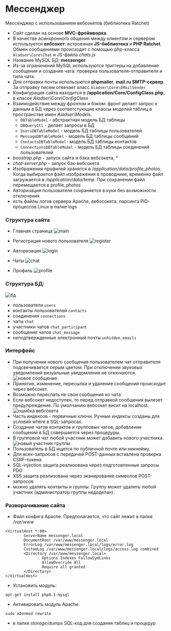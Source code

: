 # Мессенджер

Мессенджер с использованием вебсокетов (библиотека Ratchet)

* Сайт сделан на основе **MVC-фреймворка**.
* В качестве асинхронного общения между клиентом и сервером используется **вебсокет**: встроенная **JS-библиотека** и **PHP Ratchet**.
Обмен сообщениями происходит с помощью php-класса ``Aladser\Core\Chat`` и JS-файла *chats.js*
* Название MySQL БД: **messenger**. 
* Из-за ограничений MySQL используются триггеры на добавление сообщения и создание чата: проверка пользователя-отправителя и типа чата. 
* Для отправки почты используются **phpmailer**, **mail.ru SMTP-сервер**. За отправку писем отвечает класс ``Aladser\Core\EMailSender``
* Конфигурация сайта находится в **/application/Core/ConfigClass.php**, в классе *Aladser\Core\ConfigClass*
* Взаимодействие между фронтом и бэком: фронт делает запрос к данным в БД через соответстующие классы моделей таблиц в пространстве имен *Aladser\Models*.
  + ``DBTableModel`` - абстрактная модель БД таблицы
  + ``DBQueryCtl`` - делает запросы в БД
  + ``UsersDBTableModel`` - модель БД таблицы пользователей
  + ``MessageDBTableModel`` - модель БД таблицы сообщений
  + ``ContactsDBTableModel``- модель БД таблицы контактов
  + ``ConnectionsDBTableModel`` - модель БД таблицы соединений пользователей
* *boostrap.php* - запуск сайта и бэка вебсокета, *
* *chat-server.php* - запуск бэк-вебсокета
* Изображения профилей хранятся в */application/data/profile_photos*. Когда выбирается файл изображения в проводнике, временно файл загружается в */application/data/temp*. При сохранении файл перемещается в profile_photos
* Авторизация пользователя сохраняется в куки без возможности отключения
* есть файлы логов сервера Apache, вебосокета, парсинга PID-процессов Linux в папке *logs*

### Структура сайта

+ Главная страница
![main](storage/images/main.png)

+ Регистрация нового пользователя
![register](storage/images/register.png)

+ Авторизация
![login](storage/images/login.png)

+ Чаты
![chat](storage/images/chat.png)

+ Профиль
![profile](storage/images/profile.png)

### Структура БД:
![бд](storage/images/db.png)
  + пользователи ``users``
  + контакты пользователей ``contacts``
  + соединения ``connections``
  + чаты ``chat``
  + участники чатов ``chat_participant``
  + сообщения чатов ``chat_message``
  + неподтвержденные электронный почты ``unhidden_emails``

### Интерфейс
* При получении нового сообщения пользователем чат отправителя подсвечивается серым цветом. При отключении звуковых уведомлений визуальные уведомления не откючаются.
![новое сообщение](storage/images/new%20message.png)
* Принятие, изменение, пересылка и удаление сообщений происходит через вебсокет.
* Возможно переслать не свои сообщения из чата
* Если вебсокет недоступен, то перед отправкой сообщения вылезет предупреждение. По умолчанию вебсокет висит на localhost.
![ошибка вебсокета](storage/images/websocket%20error.png)
* Часть индексов - первичные ключи. Ручные индексы созданы для условий where в SQL-запросах.
* Создание чатов контактов и групповых чатов, добавление сообщений в БД совершается через процедуры.
* В групповой чат любой участник может добавить нового участника.
![новый участник группы](storage/images/add%20participant%20to%20group.png)
* Пользователь в БД ищется по публичной почте или никнейму.
* Для всех-запросов с передачей POST-данных вставлена проверка CSRF-токена
* SQL-injection защита реализована через подготовленные запросы PDO
* XSS защита реализована через эканирование символов POST-запросов
* можно удалять контакты и группы. Группу может удалить любой участник (администратор группы недоделан).

### Разворачивание сайта

* Файл конфига Apache. Предполагается, что сайт лежит в папке */var/www*

```
<VirtualHost *:80>
        ServerName messenger.local
        DocumentRoot /var/www/messenger.local
        ErrorLog /var/www/messenger.local/logs/error.log
        CustomLog /var/www/messenger.local/logs/access.log combined
        <Directory /var/www/messenger.local>    
                Options Indexes FollowSymLinks               
                AllowOverride All               
                Require all granted    
        </Directory>      
</VirtualHost>
```

* Установить модуль: 

``apt-get install php8.1-mysql``

* Активировать модуль Apache: 

``sudo a2enmod rewrite``

* в папке *storage/dumps* SQL-код для создания таблиц и процедур